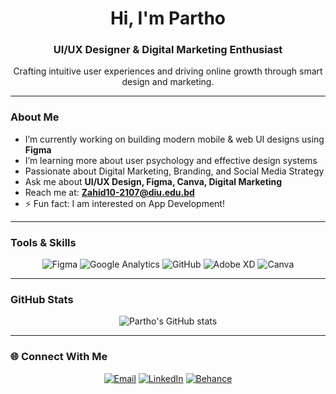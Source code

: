 <h1 align="center">Hi, I'm Partho</h1>
<h3 align="center">UI/UX Designer & Digital Marketing Enthusiast</h3>

<p align="center">
  Crafting intuitive user experiences and driving online growth through smart design and marketing.
</p>

---

### About Me

-  I’m currently working on building modern mobile & web UI designs using **Figma**  
-  I’m learning more about user psychology and effective design systems  
-  Passionate about Digital Marketing, Branding, and Social Media Strategy  
-  Ask me about **UI/UX Design, Figma, Canva, Digital Marketing**  
-  Reach me at: **Zahid10-2107@diu.edu.bd**  
- ⚡ Fun fact: I am interested on App Development!

---

### Tools & Skills

<p align="center">
  <img src="https://img.shields.io/badge/UI%2FUX-Figma-blue" alt="Figma" />
  <img src="https://img.shields.io/badge/Analytics-Google_Analytics-yellow" alt="Google Analytics" />
  <img src="https://img.shields.io/badge/Platform-GitHub-black" alt="GitHub" />
  <img src="https://img.shields.io/badge/Design-Adobe_XD-red" alt="Adobe XD" />
  <img src="https://img.shields.io/badge/Content%20Creation-Canva-orange" alt="Canva" />
</p>

---

### GitHub Stats

<p align="center">
  <img src="https://github-readme-stats.vercel.app/api?username=ParthoBD-UI&show_icons=true&theme=radical&hide_title=true" alt="Partho's GitHub stats" />
</p>

---

### 🌐 Connect With Me

<p align="center">
  <a href="mailto:Zahid10-2107@diu.edu.bd" target="_blank"><img src="https://img.shields.io/badge/Email-Zahid10--2107%40diu.edu.bd-red" alt="Email" /></a> 
  <a href="https://www.linkedin.com/in/yourprofile" target="_blank"><img src="https://img.shields.io/badge/LinkedIn-Partho%20BD-blue" alt="LinkedIn" /></a>  
  <a href="https://www.behance.net/yourprofile" target="_blank"><img src="https://img.shields.io/badge/Behance-Partho%20BD-purple" alt="Behance" /></a>
</p>
